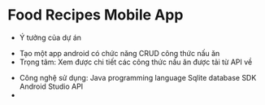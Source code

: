 # Food Recipes Mobile App
- Ý tưởng của dự án
+ Tạo một app android có chức năng CRUD công thức nấu ăn
+ Trọng tâm: Xem được chi tiết các công thức nấu ăn được tải từ API về
- Công nghệ sử dụng:
  Java programming language
  Sqlite database
  SDK
  Android Studio
  API
- 
